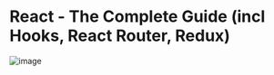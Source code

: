 # React - The Complete Guide (incl Hooks, React Router, Redux)
![image](https://user-images.githubusercontent.com/103274587/186237333-12d0e1d7-27ab-4b9c-bdcd-64f3c1a34781.png)
